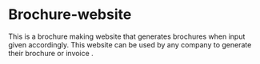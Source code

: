 # Brochure-website
This is a brochure making website that generates brochures when input given accordingly.
This website can be used by any company to generate their brochure or invoice .
